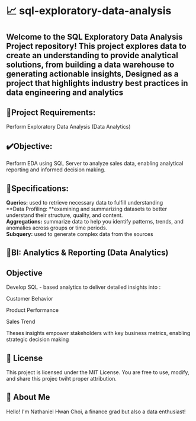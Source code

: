 # 📈 sql-exploratory-data-analysis
Welcome to the SQL Exploratory Data Analysis Project repository! This project explores data  to create an understanding to provide analytical solutions, from building a data warehouse to generating actionable insights, Designed as a project that highlights industry best practices in data engineering and analytics
-
## 📝Project Requirements:  
Perform Exploratory Data Analysis (Data Analytics)   

## ✔️Objective:  
Perform EDA using SQL Server to analyze sales data, enabling analytical reporting and informed decision making.  

## 🧮Specifications: 
**Queries:** used to retrieve necessary data to fulfill understanding  
**Data Profiling: **examining and summarizing datasets to better understand their structure, quality, and content.  
**Aggregations:** summarize data to help you identify patterns, trends, and anomalies across groups or time periods.  
**Subquery:** used to generate complex data from the sources 


## 🎯BI: Analytics & Reporting (Data Analytics)     

## Objective  
Develop SQL - based analytics to deliver detailed insights into :

Customer Behavior

Product Performance

Sales Trend

Theses insights empower stakeholders with key business metrics, enabling strategic decision making  


## 🚧 License    
This project is licensed under the MIT License. You are free to use, modify, and share this projec twiht proper attribution.


## 🎁 About Me    
Hello! I'm Nathaniel Hwan Choi, a finance grad but also a data enthusiast!
